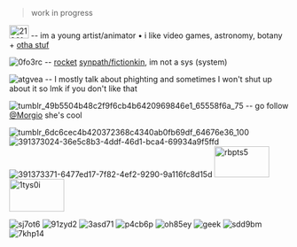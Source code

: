 > work in progress



<img width="35" height="24" alt="21961dc9" src="https://github.com/user-attachments/assets/a0ca6751-ddc7-4a33-966a-1071ccb3f07a" />  --  im a young artist/animator • i like video games, astronomy, botany + [otha stuf](https://github.com/machine-detonation/EDD3A0)

![0fo3rc](https://github.com/user-attachments/assets/30bd9d0a-17e4-4bcf-9996-85e71b64b729)
  --  [rocket](https://phighting.wiki/Rocket) [synpath/fictionkin](https://fkin.carrd.co), im not a sys (system)

![atgvea](https://github.com/user-attachments/assets/493fd7be-0d71-4295-bc37-3234379f93c9)  --  I mostly talk about phighting and sometimes I won't shut up about it so lmk if you don't like that

![tumblr_49b5504b48c2f9f6cb4b6420969846e1_65558f6a_75](https://github.com/user-attachments/assets/82062bbf-a9d1-4673-a4a4-1d4a3679d0ef)
  --  go  follow  [@Morgio](https://github.com/Morgio)  she's  cool





![tumblr_6dc6cec4b420372368c4340ab0fb69df_64676e36_100](https://github.com/user-attachments/assets/31581770-fcea-4eea-a0aa-07fcd4336610)    ![391373024-36e5c8b3-4ddf-46d1-bca4-69934a9f5ffd](https://github.com/user-attachments/assets/262dcec5-38c3-4698-8a8b-d7adca29de0d) ![391373371-6477ed17-7f82-4ef2-9290-9a116fc8d15d](https://github.com/user-attachments/assets/d64bf4c2-bf58-4cc8-9dd3-fbbaa7604b6c) <img width="99" height="56" alt="rbpts5" src="https://github.com/user-attachments/assets/0ec0819c-3ad9-4d06-97d1-61579e4921e0" /> <img width="99" height="59" alt="1tys0i" src="https://github.com/user-attachments/assets/5917089f-e1a1-45f6-b240-4e58d32babd8" /> 



![sj7ot6](https://github.com/user-attachments/assets/00bb0371-113a-4aa7-ad9c-3ea297c2f15e) ![91zyd2](https://github.com/user-attachments/assets/b81b023a-da90-415c-841e-a34dd229b641) ![3asd71](https://github.com/user-attachments/assets/d0ee9247-f173-420f-b618-99696534ddb3) ![p4cb6p](https://github.com/user-attachments/assets/7c2f978a-7075-4fb2-b7e0-47dfbe321954) ![oh85ey](https://github.com/user-attachments/assets/77751174-d0c6-4165-a281-3686fe725dfc) ![geek](https://github.com/user-attachments/assets/f306ca93-b9ce-4284-a268-cf3659aab330) ![sdd9bm](https://github.com/user-attachments/assets/aded9863-8845-4fae-92be-cd43ebe7bc10) ![7khp14](https://github.com/user-attachments/assets/542ca1b6-465b-4da5-8cd7-674361da6434)













